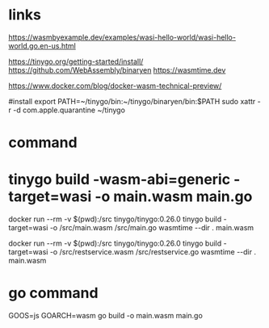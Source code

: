 # links
https://wasmbyexample.dev/examples/wasi-hello-world/wasi-hello-world.go.en-us.html

https://tinygo.org/getting-started/install/
https://github.com/WebAssembly/binaryen
https://wasmtime.dev

https://www.docker.com/blog/docker-wasm-technical-preview/

#install
export PATH=~/tinygo/bin:~/tinygo/binaryen/bin:$PATH
sudo xattr -r -d com.apple.quarantine ~/tinygo

# command
# tinygo build -wasm-abi=generic -target=wasi -o main.wasm main.go
           
docker run --rm -v $(pwd):/src tinygo/tinygo:0.26.0 tinygo build -target=wasi -o /src/main.wasm /src/main.go
wasmtime --dir . main.wasm

docker run --rm -v $(pwd):/src tinygo/tinygo:0.26.0 tinygo build -target=wasi -o /src/restservice.wasm /src/restservice.go
wasmtime --dir . main.wasm


# go command
GOOS=js GOARCH=wasm go build -o main.wasm main.go



